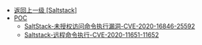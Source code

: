 - [返回上一级 [Saltstack]](/5、服务器应用漏洞/Saltstack)
- [POC](/5、服务器应用漏洞/Saltstack/POC/)
  - [SaltStack-未授权访问命令执行漏洞-CVE-2020-16846-25592](/5、服务器应用漏洞/Saltstack/POC/SaltStack-未授权访问命令执行漏洞-CVE-2020-16846-25592/)
  - [Saltstack-远程命令执行-CVE-2020-11651-11652](/5、服务器应用漏洞/Saltstack/POC/Saltstack-远程命令执行-CVE-2020-11651-11652/)
